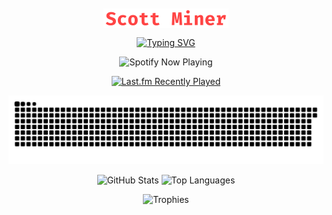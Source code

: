 <!-- Static Name Image with Effects -->
<p align="center">
<img src="./images/Scott Miner.png" alt="Scott Miner" style="max-width: 100%; margin-bottom: 12px; margin-top: 12px">
<br>
<a href="https://git.io/typing-svg"><img src="https://readme-typing-svg-t7no.onrender.com?font=Fira+Code&weight=600&size=22&pause=1000&color=FF4444&center=true&width=1200&lines=I+enjoy+solving+technical+problems%E2%80%94especially+when+everything+works.;Lately%2C+more+has+been+working+than+not%2C+so+I+can't+complain.;Professionally%2C+I've+worn+many+hats%3A+Data+Engineer%2C+Analyst%2C+Scientist%2C+Software+Engineer.;I+also+enjoy+design%2C+automation%2C+and+crafting+quality+products...;...whether+through+programming%2C+web+design%2C+data+science%2C+or+machine+learning.;When+I'm+not+coding%2C+you'll+find+me+listening+to+music+or+strength+training." alt="Typing SVG" /></a>
</p>
<p align="center">
  <img src="https://spotify-now-playing-rust.vercel.app/api/spotify?background_color=212121" alt="Spotify Now Playing" />
</p>

<p align="center">
  <a href="https://www.last.fm/user/ScottDataScienc">
    <img src="https://lastfm-henna.vercel.app/api?user=ScottDataScienc&loved=true&loved_style=3&border_radius=5&header_style=normal_stats&show_user=always&footer_style=wave&count=5&width=480" alt="Last.fm Recently Played">
  </a>
</p>

<p align="center">
  <img src="https://raw.githubusercontent.com/sminerport/snk/output/github-contribution-grid-snake-reverse.svg" alt="Snake Game" />
</p>

<p align="center">
  <img height="160em" src="https://github-readme-stats-five-alpha-68.vercel.app/api?username=sminerport&show_icons=true&theme=dark&count_private=true" alt="GitHub Stats" />
  <img height="160em" src="https://github-readme-stats-five-alpha-68.vercel.app/api/top-langs/?username=sminerport&layout=compact&theme=dark" alt="Top Languages" />
</p>

<p align="center">
  <img src="https://github-profile-trophy.vercel.app/?username=sminerport&theme=monokai&no-frame=true&margin-w=15" alt="Trophies" />
</p>
